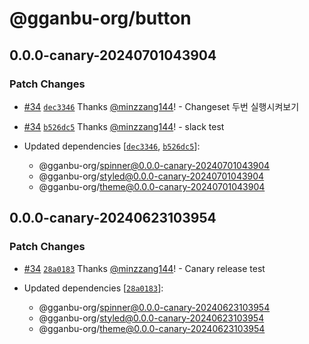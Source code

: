 # @gganbu-org/button

## 0.0.0-canary-20240701043904

### Patch Changes

- [#34](https://github.com/gganbu-org/gganbu-ui/pull/34) [`dec3346`](https://github.com/gganbu-org/gganbu-ui/commit/dec334665dc0e6a666cf2bb6ee08cbe84062e878) Thanks [@minzzang144](https://github.com/minzzang144)! - Changeset 두번 실행시켜보기

- [#34](https://github.com/gganbu-org/gganbu-ui/pull/34) [`b526dc5`](https://github.com/gganbu-org/gganbu-ui/commit/b526dc52d3b1363938a705f7cb098a09412659cc) Thanks [@minzzang144](https://github.com/minzzang144)! - slack test

- Updated dependencies [[`dec3346`](https://github.com/gganbu-org/gganbu-ui/commit/dec334665dc0e6a666cf2bb6ee08cbe84062e878), [`b526dc5`](https://github.com/gganbu-org/gganbu-ui/commit/b526dc52d3b1363938a705f7cb098a09412659cc)]:
  - @gganbu-org/spinner@0.0.0-canary-20240701043904
  - @gganbu-org/styled@0.0.0-canary-20240701043904
  - @gganbu-org/theme@0.0.0-canary-20240701043904

## 0.0.0-canary-20240623103954

### Patch Changes

- [#34](https://github.com/gganbu-org/gganbu-ui/pull/34) [`28a0183`](https://github.com/gganbu-org/gganbu-ui/commit/28a01837467853dcf3815f6f39f7a2623e353420) Thanks [@minzzang144](https://github.com/minzzang144)! - Canary release test

- Updated dependencies [[`28a0183`](https://github.com/gganbu-org/gganbu-ui/commit/28a01837467853dcf3815f6f39f7a2623e353420)]:
  - @gganbu-org/spinner@0.0.0-canary-20240623103954
  - @gganbu-org/styled@0.0.0-canary-20240623103954
  - @gganbu-org/theme@0.0.0-canary-20240623103954

